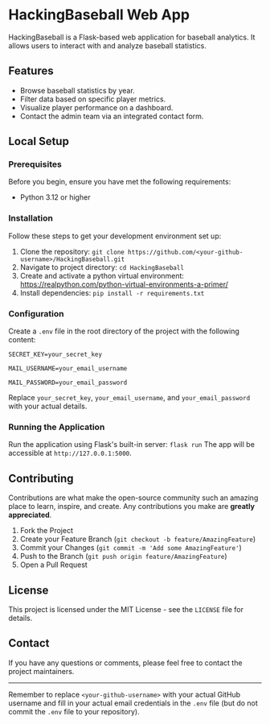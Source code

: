 # HackingBaseball Web App

HackingBaseball is a Flask-based web application for baseball analytics. It allows users to interact with and analyze baseball statistics.

## Features

- Browse baseball statistics by year.
- Filter data based on specific player metrics.
- Visualize player performance on a dashboard.
- Contact the admin team via an integrated contact form.

## Local Setup

### Prerequisites

Before you begin, ensure you have met the following requirements:
- Python 3.12 or higher

### Installation

Follow these steps to get your development environment set up:

1. Clone the repository: `git clone https://github.com/<your-github-username>/HackingBaseball.git`
2. Navigate to project directory: `cd HackingBaseball`
3. Create and activate a python virtual environment: https://realpython.com/python-virtual-environments-a-primer/
5. Install dependencies: `pip install -r requirements.txt`

### Configuration

Create a `.env` file in the root directory of the project with the following content:

  `SECRET_KEY=your_secret_key`
  
  `MAIL_USERNAME=your_email_username`
  
  `MAIL_PASSWORD=your_email_password`

  Replace `your_secret_key`, `your_email_username`, and `your_email_password` with your actual details.

### Running the Application

Run the application using Flask's built-in server: `flask run`
The app will be accessible at `http://127.0.0.1:5000`.

## Contributing

Contributions are what make the open-source community such an amazing place to learn, inspire, and create. Any contributions you make are **greatly appreciated**.

1. Fork the Project
2. Create your Feature Branch (`git checkout -b feature/AmazingFeature`)
3. Commit your Changes (`git commit -m 'Add some AmazingFeature'`)
4. Push to the Branch (`git push origin feature/AmazingFeature`)
5. Open a Pull Request

## License

This project is licensed under the MIT License - see the `LICENSE` file for details.

## Contact

If you have any questions or comments, please feel free to contact the project maintainers.

---

Remember to replace `<your-github-username>` with your actual GitHub username and fill in your actual email credentials in the `.env` file (but do not commit the `.env` file to your repository).




